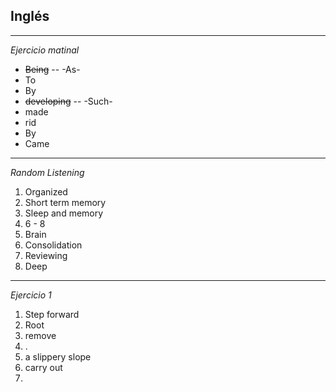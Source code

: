 ## Inglés
---
_Ejercicio matinal_
- ~~Being~~ -- -As-
- To
- By
- ~~developing~~ -- -Such-
- made
- rid
- By
- Came
---
_Random Listening_
1. Organized
2. Short term memory
3. Sleep and memory
4. 6 - 8
5. Brain
6. Consolidation
7. Reviewing
8. Deep
---
_Ejercicio 1_
1. Step forward
2. Root
3. remove
4. .
5. a slippery slope
6. carry out
7. 